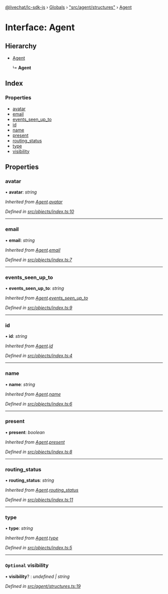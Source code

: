 [@livechat/lc-sdk-js](../README.md) › [Globals](../globals.md) › ["src/agent/structures"](../modules/_src_agent_structures_.md) › [Agent](_src_agent_structures_.agent.md)

# Interface: Agent

## Hierarchy

* [Agent](_src_objects_index_.agent.md)

  ↳ **Agent**

## Index

### Properties

* [avatar](_src_agent_structures_.agent.md#avatar)
* [email](_src_agent_structures_.agent.md#email)
* [events_seen_up_to](_src_agent_structures_.agent.md#events_seen_up_to)
* [id](_src_agent_structures_.agent.md#id)
* [name](_src_agent_structures_.agent.md#name)
* [present](_src_agent_structures_.agent.md#present)
* [routing_status](_src_agent_structures_.agent.md#routing_status)
* [type](_src_agent_structures_.agent.md#type)
* [visibility](_src_agent_structures_.agent.md#optional-visibility)

## Properties

###  avatar

• **avatar**: *string*

*Inherited from [Agent](_src_objects_index_.agent.md).[avatar](_src_objects_index_.agent.md#avatar)*

*Defined in [src/objects/index.ts:10](https://github.com/livechat/lc-sdk-js/blob/228cb10/src/objects/index.ts#L10)*

___

###  email

• **email**: *string*

*Inherited from [Agent](_src_objects_index_.agent.md).[email](_src_objects_index_.agent.md#email)*

*Defined in [src/objects/index.ts:7](https://github.com/livechat/lc-sdk-js/blob/228cb10/src/objects/index.ts#L7)*

___

###  events_seen_up_to

• **events_seen_up_to**: *string*

*Inherited from [Agent](_src_objects_index_.agent.md).[events_seen_up_to](_src_objects_index_.agent.md#events_seen_up_to)*

*Defined in [src/objects/index.ts:9](https://github.com/livechat/lc-sdk-js/blob/228cb10/src/objects/index.ts#L9)*

___

###  id

• **id**: *string*

*Inherited from [Agent](_src_objects_index_.agent.md).[id](_src_objects_index_.agent.md#id)*

*Defined in [src/objects/index.ts:4](https://github.com/livechat/lc-sdk-js/blob/228cb10/src/objects/index.ts#L4)*

___

###  name

• **name**: *string*

*Inherited from [Agent](_src_objects_index_.agent.md).[name](_src_objects_index_.agent.md#name)*

*Defined in [src/objects/index.ts:6](https://github.com/livechat/lc-sdk-js/blob/228cb10/src/objects/index.ts#L6)*

___

###  present

• **present**: *boolean*

*Inherited from [Agent](_src_objects_index_.agent.md).[present](_src_objects_index_.agent.md#present)*

*Defined in [src/objects/index.ts:8](https://github.com/livechat/lc-sdk-js/blob/228cb10/src/objects/index.ts#L8)*

___

###  routing_status

• **routing_status**: *string*

*Inherited from [Agent](_src_objects_index_.agent.md).[routing_status](_src_objects_index_.agent.md#routing_status)*

*Defined in [src/objects/index.ts:11](https://github.com/livechat/lc-sdk-js/blob/228cb10/src/objects/index.ts#L11)*

___

###  type

• **type**: *string*

*Inherited from [Agent](_src_objects_index_.agent.md).[type](_src_objects_index_.agent.md#type)*

*Defined in [src/objects/index.ts:5](https://github.com/livechat/lc-sdk-js/blob/228cb10/src/objects/index.ts#L5)*

___

### `Optional` visibility

• **visibility**? : *undefined | string*

*Defined in [src/agent/structures.ts:19](https://github.com/livechat/lc-sdk-js/blob/228cb10/src/agent/structures.ts#L19)*
